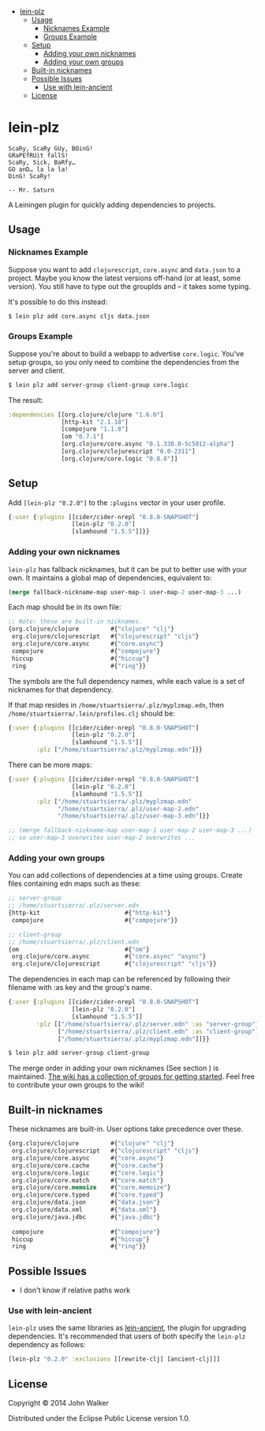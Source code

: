 - [lein-plz](#lein-plz)
  - [Usage](#usage)
    - [Nicknames Example](#nicknames-example)
    - [Groups Example](#groups-example)
  - [Setup](#setup)
    - [Adding your own nicknames](#adding-your-own-nicknames)
    - [Adding your own groups](#adding-your-own-groups)
  - [Built-in nicknames](#built-in-nicknames)
  - [Possible Issues](#possible-issues)
    - [Use with lein-ancient](#use-with-lein-ancient)
  - [License](#license)

# lein-plz<a id="sec-1" name="sec-1"></a>

```
ScaRy, ScaRy GUy, BOinG!
GRaPEfRUit fallS!
ScaRy, Sick, BaRfy…
GO anD… la la la!
DinG! ScaRy!

-- Mr. Saturn
```

A Leiningen plugin for quickly adding dependencies to projects.

## Usage<a id="sec-1-1" name="sec-1-1"></a>

### Nicknames Example<a id="sec-1-1-1" name="sec-1-1-1"></a>

Suppose you want to add `clojurescript`, `core.async` and
`data.json` to a project. Maybe you know the latest versions
off-hand (or at least, some version). You still have to type out
the groupIds and &#x2013; it takes some typing.

It's possible to do this instead:

```sh
$ lein plz add core.async cljs data.json
```

### Groups Example<a id="sec-1-1-2" name="sec-1-1-2"></a>

Suppose you're about to build a webapp to advertise
`core.logic`. You've setup groups, so you only need to combine the
dependencies from the server and client.

```sh
$ lein plz add server-group client-group core.logic
```

The result:

```clojure
:dependencies [[org.clojure/clojure "1.6.0"]
               [http-kit "2.1.18"]
               [compojure "1.1.8"]
               [om "0.7.1"]
               [org.clojure/core.async "0.1.338.0-5c5012-alpha"]
               [org.clojure/clojurescript "0.0-2311"]
               [org.clojure/core.logic "0.8.8"]]
```

## Setup<a id="sec-1-2" name="sec-1-2"></a>

Add `[lein-plz "0.2.0"]` to the `:plugins` vector in your user
profile.

```clojure
{:user {:plugins [[cider/cider-nrepl "0.8.0-SNAPSHOT"]
                  [lein-plz "0.2.0"]
                  [slamhound "1.5.5"]]}}
```

### Adding your own nicknames<a id="sec-1-2-1" name="sec-1-2-1"></a>

`lein-plz` has fallback nicknames, but it can be put to better use
with your own. It maintains a global map of dependencies,
equivalent to:

```clojure
(merge fallback-nickname-map user-map-1 user-map-2 user-map-3 ...)
```

Each map should be in its own file:

```clojure
;; Note: these are built-in nicknames.
{org.clojure/clojure         #{"clojure" "clj"}
 org.clojure/clojurescript   #{"clojurescript" "cljs"}
 org.clojure/core.async      #{"core.async"}
 compojure                   #{"compojure"}
 hiccup                      #{"hiccup"}
 ring                        #{"ring"}}
```

The symbols are the full dependency names, while each value is a
set of nicknames for that dependency.

If that map resides in `/home/stuartsierra/.plz/myplzmap.edn`,
then `/home/stuartsierra/.lein/profiles.clj` should be:

```clojure
{:user {:plugins [[cider/cider-nrepl "0.8.0-SNAPSHOT"]
                  [lein-plz "0.2.0"]
                  [slamhound "1.5.5"]]
        :plz ["/home/stuartsierra/.plz/myplzmap.edn"]}}
```

There can be more maps:

```clojure
{:user {:plugins [[cider/cider-nrepl "0.8.0-SNAPSHOT"]
                  [lein-plz "0.2.0"]
                  [slamhound "1.5.5"]]
        :plz ["/home/stuartsierra/.plz/myplzmap.edn"
              "/home/stuartsierra/.plz/user-map-2.edn"
              "/home/stuartsierra/.plz/user-map-3.edn"]}}

;; (merge fallback-nickname-map user-map-1 user-map-2 user-map-3 ...)
;; so user-map-3 overwrites user-map-2 overwrites ...
```

### Adding your own groups<a id="sec-1-2-2" name="sec-1-2-2"></a>

You can add collections of dependencies at a time using
groups. Create files containing edn maps such as these:

```clojure
;; server-group
;; /home/stuartsierra/.plz/server.edn
{http-kit                        #{"http-kit"}
 compojure                       #{"compojure"}}

;; client-group
;; /home/stuartsierra/.plz/client.edn
{om                              #{"om"}
 org.clojure/core.async          #{"core.async" "async"}
 org.clojure/clojurescript       #{"clojurescript" "cljs"}}
```

The dependencies in each map can be referenced by following their
filename with :as key and the group's name.

```clojure
{:user {:plugins [[cider/cider-nrepl "0.8.0-SNAPSHOT"]
                  [lein-plz "0.2.0"]
                  [slamhound "1.5.5"]]
        :plz [["/home/stuartsierra/.plz/server.edn" :as "server-group"]
              ["/home/stuartsierra/.plz/client.edn" :as "client-group"]
              ["/home/stuartsierra/.plz/myplzmap.edn"]]}}
```

```sh
$ lein plz add server-group client-group
```

The merge order in adding your own nicknames (See section ) is maintained. [The
wiki has a collection of groups for getting started](https://github.com/johnwalker/lein-plz/wiki/Groups). Feel free to
contribute your own groups to the wiki!

## Built-in nicknames<a id="sec-1-3" name="sec-1-3"></a>

These nicknames are built-in. User options take precedence over these.

```clojure
{org.clojure/clojure         #{"clojure" "clj"}
 org.clojure/clojurescript   #{"clojurescript" "cljs"}
 org.clojure/core.async      #{"core.async"}
 org.clojure/core.cache      #{"core.cache"}
 org.clojure/core.logic      #{"core.logic"}
 org.clojure/core.match      #{"core.match"}
 org.clojure/core.memoize    #{"core.memoize"}
 org.clojure/core.typed      #{"core.typed"}
 org.clojure/data.json       #{"data.json"}
 org.clojure/data.xml        #{"data.xml"}
 org.clojure/java.jdbc       #{"java.jdbc"}
 
 compojure                   #{"compojure"}
 hiccup                      #{"hiccup"}
 ring                        #{"ring"}}
```

## Possible Issues<a id="sec-1-4" name="sec-1-4"></a>

-   I don't know if relative paths work

### Use with lein-ancient<a id="sec-1-4-1" name="sec-1-4-1"></a>

`lein-plz` uses the same libraries as [lein-ancient](https://github.com/xsc/lein-ancient), the plugin for
upgrading dependencies. It's recommended that users of both
specify the `lein-plz` dependency as follows:

```clojure
[lein-plz "0.2.0" :exclusions [[rewrite-clj] [ancient-clj]]]
```

## License<a id="sec-1-5" name="sec-1-5"></a>

Copyright © 2014 John Walker

Distributed under the Eclipse Public License version 1.0.
